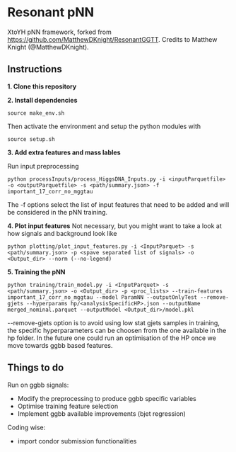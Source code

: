 # Resonant pNN  
XtoYH pNN framework, forked from https://github.com/MatthewDKnight/ResonantGGTT. Credits to Matthew Knight (@MatthewDKnight).
  
## Instructions  
**1. Clone this repository**  

**2. Install dependencies**  
    
```  
source make_env.sh 
```  
Then activate the environment and setup the python modules with
```
source setup.sh 
```
**3. Add extra features and mass lables**  
  
Run input preprocessing
```  
python processInputs/process_HiggsDNA_Inputs.py -i <inputParquetfile> -o <outputParquetfile> -s <path/summary.json> -f important_17_corr_no_mggtau 
```  
The -f options select the list of input features that need to be added and will be considered in the pNN training.

**4. Plot input features**
Not necessary, but you might want to take a look at how signals and background look like
```
python plotting/plot_input_features.py -i <InputParquet> -s <path/summary.json> -p <spave separated list of signals> -o <Output_dir> --norm (--no-legend)
```

**5. Training the pNN**
```
python training/train_model.py -i <InputParquet> -s <path/summary.json> -o <Output_dir> -p <proc_lists> --train-features important_17_corr_no_mggtau --model ParamNN --outputOnlyTest --remove-gjets --hyperparams hp/<analysisSpecificHP>.json --outputName merged_nominal.parquet --outputModel <Output_dir>/model.pkl
```

--remove-gjets option is to avoid using low stat gjets samples in training, the specific hyperparameters can be choosen from the one available in the hp folder. In the future one could run an optimisation of the HP once we move towards ggbb based features.

## Things to do
Run on ggbb signals:
 - Modify the preprocessing to produce ggbb specific variables
 - Optimise training feature selection
 - Implement ggbb available improvements (bjet regression)

Coding wise:
- import condor submission functionalities 
